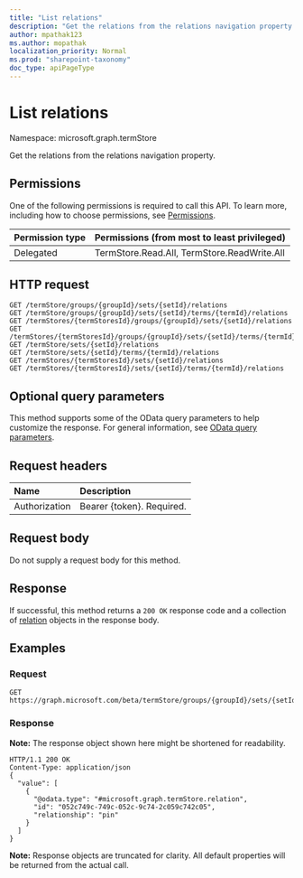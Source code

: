 ```yaml
---
title: "List relations"
description: "Get the relations from the relations navigation property."
author: mpathak123
ms.author: mopathak
localization_priority: Normal
ms.prod: "sharepoint-taxonomy"
doc_type: apiPageType
---
```


# List relations
Namespace: microsoft.graph.termStore

Get the relations from the relations navigation property.

## Permissions
One of the following permissions is required to call this API. To learn more, including how to choose permissions, see [Permissions](/concepts/permissions-reference.md).

|Permission type|Permissions (from most to least privileged)|
|:---|:---|
|Delegated | TermStore.Read.All, TermStore.ReadWrite.All |

## HTTP request

<!-- {
  "blockType": "ignored"
}
-->
``` http
GET /termStore/groups/{groupId}/sets/{setId}/relations
GET /termStore/groups/{groupId}/sets/{setId}/terms/{termId}/relations
GET /termStores/{termStoresId}/groups/{groupId}/sets/{setId}/relations
GET /termStores/{termStoresId}/groups/{groupId}/sets/{setId}/terms/{termId}/relations
GET /termStore/sets/{setId}/relations
GET /termStore/sets/{setId}/terms/{termId}/relations
GET /termStores/{termStoresId}/sets/{setId}/relations
GET /termStores/{termStoresId}/sets/{setId}/terms/{termId}/relations
```

## Optional query parameters
This method supports some of the OData query parameters to help customize the response. For general information, see [OData query parameters](/graph/query-parameters).

## Request headers
|Name|Description|
|:---|:---|
|Authorization|Bearer {token}. Required.|

## Request body
Do not supply a request body for this method.

## Response

If successful, this method returns a `200 OK` response code and a collection of [relation](../resources/relation.md) objects in the response body.

## Examples

### Request
<!-- {
  "blockType": "request",
  "name": "get_relation"
}
-->
``` http
GET https://graph.microsoft.com/beta/termStore/groups/{groupId}/sets/{setId}/relations
```


### Response
**Note:** The response object shown here might be shortened for readability.
<!-- {
  "blockType": "response",
  "truncated": true,
  "@odata.type": "collection(microsoft.graph.termstore.relation)"
}
-->
``` http
HTTP/1.1 200 OK
Content-Type: application/json
{
  "value": [
    {
      "@odata.type": "#microsoft.graph.termStore.relation",
      "id": "052c749c-749c-052c-9c74-2c059c742c05",
      "relationship": "pin"
    }
  ]
}
```

**Note:** Response objects are truncated for clarity.
All default properties will be returned from the actual call.

[microsoft.graph.termStore.set]: ../resources/termstore-set.md
[microsoft.graph.termStore.term]: ../resources/termstore-term.md
[microsoft.graph.termStore.relation]: ../resources/termstore-relation.md


<!--
{
  "type": "#page.annotation",
  "description": "Create a pinned term entity in termStore",
  "keywords": "term,termStore",
  "section": "documentation",
  "tocPath": "termStore/term list relations",
  "suppressions": [
  ]
}
-->
